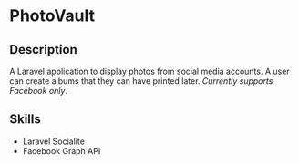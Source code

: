 # PhotoVault

## Description
A Laravel application to display photos from social media accounts. A user can create albums that they can have printed later. *Currently supports Facebook only*.

## Skills
- Laravel Socialite
- Facebook Graph API